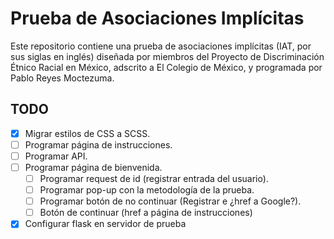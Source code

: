 # Prueba de Asociaciones Implícitas

Este repositorio contiene una prueba de asociaciones implícitas (IAT, por sus siglas en inglés) diseñada por miembros del Proyecto de Discriminación Étnico Racial en México, adscrito a El Colegio de México, y programada por Pablo Reyes Moctezuma. 

## TODO

* [x] Migrar estilos de CSS a SCSS.
* [ ] Programar página de instrucciones.
* [ ] Programar API.
* [ ] Programar página de bienvenida.
  * [ ] Programar request de id (registrar entrada del usuario).
  * [ ] Programar pop-up con la metodología de la prueba.
  * [ ] Programar botón de no continuar (Registrar e ¿href a Google?).
  * [ ] Botón de continuar (href a página de instrucciones)
* [x] Configurar flask en servidor de prueba
